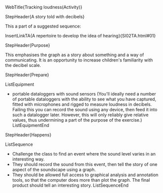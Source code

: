 WebTitle{Tracking loudness(Activity)}

StepHeader{A story told with decibels}

This a part of a suggested sequence:

InsertLinkTA{A repertoire to develop the idea of hearing}{Sl02TA.html#01}

StepHeader{Purpose}

This emphasises the graph as a story about something and a way of communicating. It is an opportunity to increase children&apos;s familiarity with the decibel scale.

StepHeader{Prepare}

ListEquipment
- portable dataloggers with sound sensors (You&apos;ll ideally need a number of portable dataloggers with the ability to see what you have captured, fitted with microphones and rigged to measure loudness in decibels. Failing this you can record the sound using any device, then feed it into such a datalogger later. However, this will only reliably give relative values, thus undermining a part of the purpose of the exercise.)
ListEquipmentEnd

StepHeader{Happens}

ListSequence
- Challenge the class to find an event where the sound level varies in an interesting way.
- They should record the sound from this event, then tell the story of one aspect of the soundscape using a graph.
- They should be allowed full access to graphical analysis and annotation tools, so that the computer does more than plot the graph. The final product should tell an interesting story.
ListSequenceEnd
